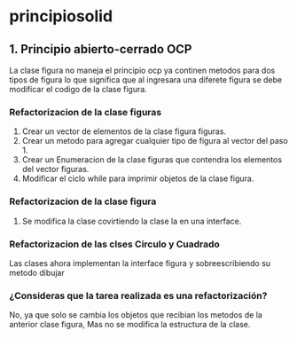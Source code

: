 # principiosolid

## 1. Principio abierto-cerrado OCP
La clase figura no maneja el principio ocp ya continen metodos para dos tipos de figura lo que significa que  al ingresara una diferete
figura se debe modificar el codigo de la clase figura.

### Refactorizacion de la clase figuras
1. Crear un vector de elementos de la clase figura figuras.
2. Crear un metodo para agregar cualquier tipo de figura al vector del paso 1.
3. Crear un Enumeracion de la clase figuras que contendra los elementos del vector figuras.
4. Modificar el ciclo while para imprimir objetos de la clase figura.

### Refactorizacion de la clase figura 
1. Se modifica la clase covirtiendo la clase la en una interface.
### Refactorizacion de las clses Circulo y Cuadrado
Las clases ahora implementan la interface figura y sobreescribiendo su metodo dibujar

### ¿Consideras que la tarea realizada es una refactorización?
No, ya que solo se cambia los objetos que recibian los metodos de la anterior clase figura, Mas no se modifica la 
estructura de la clase.

